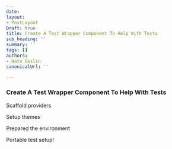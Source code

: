 ```yaml
---
date: 
layout:
- PostLayout
Draft: true
title: Create A Test Wrapper Component To Help With Tests
sub_heading: ''
summary: ''
tags: []
authors:
- Nate Geslin
canonicalUrl: ''

---
```

### Create A Test Wrapper Component To Help With Tests

Scaffold providers

Setup themes

Prepared the environment

Portable test setup!